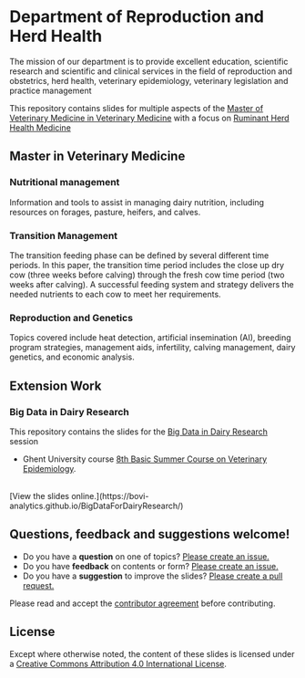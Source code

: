 # Department of Reproduction and Herd Health

The mission of our department is to provide excellent education, scientific research and scientific and clinical services in the field of reproduction and obstetrics, herd health, veterinary epidemiology, veterinary legislation and practice management

This repository contains slides for multiple aspects of the [Master of Veterinary Medicine in Veterinary Medicine](http://studiegids.ugent.be/2016/EN/FACULTY/G/MABA/GMDIERHK/GMDIERHK.html)  with a focus on [Ruminant Herd Health Medicine](http://studiegids.ugent.be/2016/EN/studiefiches/G000771.pdf) 

## Master in Veterinary Medicine

### Nutritional management
Information and tools to assist in managing dairy nutrition, including resources on forages, pasture, heifers, and calves.
### Transition Management
The transition feeding phase can be defined by several different time periods. In this paper, the transition time period includes the close up dry cow (three weeks before calving) through the fresh cow time period (two weeks after calving). A successful feeding system and strategy delivers the needed nutrients to each cow to meet her requirements. 
### Reproduction and Genetics
Topics covered include heat detection, artificial insemination (AI), breeding program strategies, management aids, infertility, calving management, dairy genetics, and economic analysis.
## Extension Work

### Big Data in Dairy Research
This repository contains the slides for the [Big Data in Dairy Research](https://bovi-analytics.github.io/BigDataForDairyResearch/big-data/#/) session
-  Ghent University course [8th Basic Summer Course on Veterinary Epidemiology](http://www.rohh.ugent.be/vetepisummercourse/home/).
<br>
[View the slides online.](https://bovi-analytics.github.io/BigDataForDairyResearch/)

## Questions, feedback and suggestions welcome!
- Do you have a **question** on one of topics? [Please create an issue.](https://github.com/Bovi-analytics/BigDataForDairyResearch/issues/new)
- Do you have **feedback** on contents or form? [Please create an issue.](https://github.com/Bovi-analytics/BigDataForDairyResearch/issues/new)
- Do you have a **suggestion** to improve the slides? [Please create a pull request.](https://github.com/Bovi-analytics/BigDataForDairyResearch/pulls)

Please read and accept the [contributor agreement](https://github.com/Bovi-analytics/BigDataForDairyResearch/blob/gh-pages/CONTRIBUTING.md) before contributing.

## License
Except where otherwise noted, the content of these slides is licensed under a [Creative Commons Attribution 4.0 International License](http://creativecommons.org/licenses/by/4.0/).

